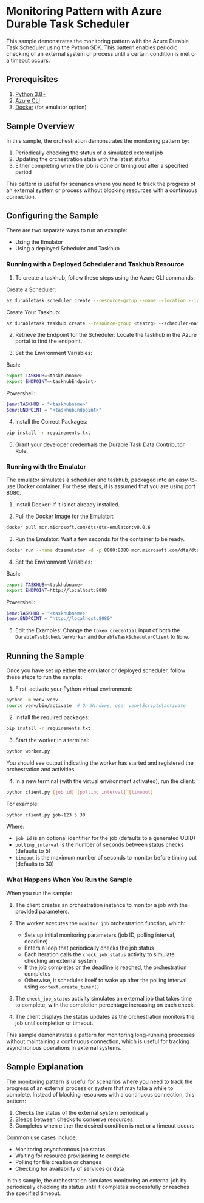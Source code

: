 # Monitoring Pattern with Azure Durable Task Scheduler

This sample demonstrates the monitoring pattern with the Azure Durable Task Scheduler using the Python SDK. This pattern enables periodic checking of an external system or process until a certain condition is met or a timeout occurs.

## Prerequisites

1. [Python 3.8+](https://www.python.org/downloads/)
2. [Azure CLI](https://docs.microsoft.com/cli/azure/install-azure-cli)
3. [Docker](https://www.docker.com/products/docker-desktop/) (for emulator option)

## Sample Overview

In this sample, the orchestration demonstrates the monitoring pattern by:

1. Periodically checking the status of a simulated external job
2. Updating the orchestration state with the latest status
3. Either completing when the job is done or timing out after a specified period

This pattern is useful for scenarios where you need to track the progress of an external system or process without blocking resources with a continuous connection.

## Configuring the Sample

There are two separate ways to run an example:

- Using the Emulator
- Using a deployed Scheduler and Taskhub

### Running with a Deployed Scheduler and Taskhub Resource

1. To create a taskhub, follow these steps using the Azure CLI commands:

Create a Scheduler:

```bash
az durabletask scheduler create --resource-group --name --location --ip-allowlist "[0.0.0.0/0]" --sku-capacity 1 --sku-name "Dedicated" --tags "{'myattribute':'myvalue'}"
```

Create Your Taskhub:

```bash
az durabletask taskhub create --resource-group <testrg> --scheduler-name <testscheduler> --name <testtaskhub>
```

2. Retrieve the Endpoint for the Scheduler: Locate the taskhub in the Azure portal to find the endpoint.

3. Set the Environment Variables:

Bash:
```bash
export TASKHUB=<taskhubname>
export ENDPOINT=<taskhubEndpoint>
```

Powershell:
```powershell
$env:TASKHUB = "<taskhubname>"
$env:ENDPOINT = "<taskhubEndpoint>"
```

4. Install the Correct Packages:
```bash
pip install -r requirements.txt
```

5. Grant your developer credentials the Durable Task Data Contributor Role.

### Running with the Emulator

The emulator simulates a scheduler and taskhub, packaged into an easy-to-use Docker container. For these steps, it is assumed that you are using port 8080.

1. Install Docker: If it is not already installed.

2. Pull the Docker Image for the Emulator:

```bash
docker pull mcr.microsoft.com/dts/dts-emulator:v0.0.6
```

3. Run the Emulator: Wait a few seconds for the container to be ready.

```bash
docker run --name dtsemulator -d -p 8080:8080 mcr.microsoft.com/dts/dts-emulator:v0.0.4
```

4. Set the Environment Variables:

Bash:
```bash
export TASKHUB=<taskhubname>
export ENDPOINT=http://localhost:8080
```

Powershell:
```powershell
$env:TASKHUB = "<taskhubname>"
$env:ENDPOINT = "http://localhost:8080"
```

5. Edit the Examples: Change the `token_credential` input of both the `DurableTaskSchedulerWorker` and `DurableTaskSchedulerClient` to `None`.

## Running the Sample

Once you have set up either the emulator or deployed scheduler, follow these steps to run the sample:

1. First, activate your Python virtual environment:
```bash
python -m venv venv
source venv/bin/activate  # On Windows, use: venv\Scripts\activate
```

2. Install the required packages:
```bash
pip install -r requirements.txt
```

3. Start the worker in a terminal:
```bash
python worker.py
```
You should see output indicating the worker has started and registered the orchestration and activities.

4. In a new terminal (with the virtual environment activated), run the client:
```bash
python client.py [job_id] [polling_interval] [timeout]
```

For example:
```bash
python client.py job-123 5 30
```

Where:
- `job_id` is an optional identifier for the job (defaults to a generated UUID)
- `polling_interval` is the number of seconds between status checks (defaults to 5)
- `timeout` is the maximum number of seconds to monitor before timing out (defaults to 30)

### What Happens When You Run the Sample

When you run the sample:

1. The client creates an orchestration instance to monitor a job with the provided parameters.

2. The worker executes the `monitor_job` orchestration function, which:
   - Sets up initial monitoring parameters (job ID, polling interval, deadline)
   - Enters a loop that periodically checks the job status
   - Each iteration calls the `check_job_status` activity to simulate checking an external system
   - If the job completes or the deadline is reached, the orchestration completes
   - Otherwise, it schedules itself to wake up after the polling interval using `context.create_timer()`

3. The `check_job_status` activity simulates an external job that takes time to complete, with the completion percentage increasing on each check.

4. The client displays the status updates as the orchestration monitors the job until completion or timeout.

This sample demonstrates a pattern for monitoring long-running processes without maintaining a continuous connection, which is useful for tracking asynchronous operations in external systems.

## Sample Explanation

The monitoring pattern is useful for scenarios where you need to track the progress of an external process or system that may take a while to complete. Instead of blocking resources with a continuous connection, this pattern:

1. Checks the status of the external system periodically
2. Sleeps between checks to conserve resources
3. Completes when either the desired condition is met or a timeout occurs

Common use cases include:
- Monitoring asynchronous job status
- Waiting for resource provisioning to complete
- Polling for file creation or changes
- Checking for availability of services or data

In this sample, the orchestration simulates monitoring an external job by periodically checking its status until it completes successfully or reaches the specified timeout.
